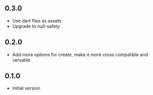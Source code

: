 ## 0.3.0

- Use dart files as assets
- Upgrade to null-safety

## 0.2.0

- Add more options for create, make it more cross compatible and versatile

## 0.1.0

- Initial version
